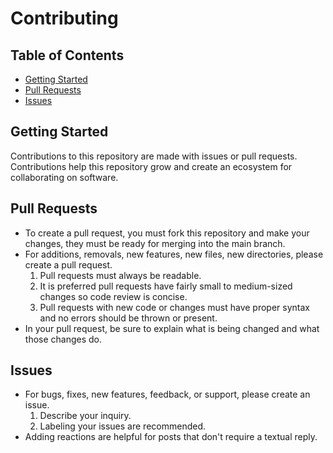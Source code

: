 # Contributing

## Table of Contents
- [Getting Started](#getting-started)
- [Pull Requests](#pull-requests)
- [Issues](#issues)

## Getting Started
Contributions to this repository are made with issues or pull requests. Contributions help this repository grow and create an ecosystem for collaborating on software.

## Pull Requests
- To create a pull request, you must fork this repository and make your changes, they must be ready for merging into the main branch.
- For additions, removals, new features, new files, new directories, please create a pull request.
  1. Pull requests must always be readable.
  2. It is preferred pull requests have fairly small to medium-sized changes so code review is concise.
  3. Pull requests with new code or changes must have proper syntax and no errors should be thrown or present.
- In your pull request, be sure to explain what is being changed and what those changes do.

## Issues
- For bugs, fixes, new features, feedback, or support, please create an issue.
  1. Describe your inquiry.
  2. Labeling your issues are recommended.
- Adding reactions are helpful for posts that don't require a textual reply.